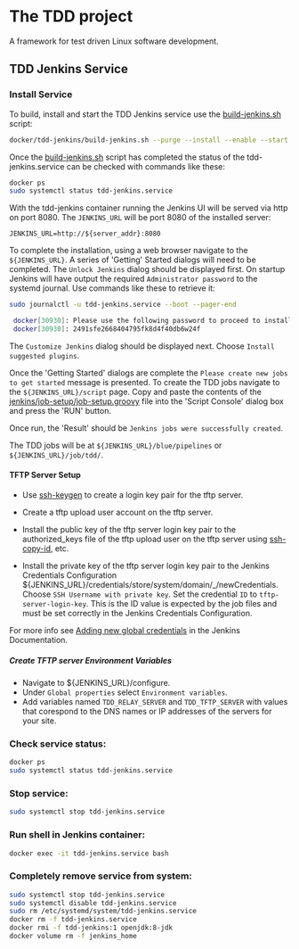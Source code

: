 # The TDD project

A framework for test driven Linux software development.

## TDD Jenkins Service

### Install Service

To build, install and start the TDD Jenkins service use the
[build-jenkins.sh](https://github.com/glevand/tdd--docker/blob/master/tdd-jenkins/build-jenkins.sh)
script:

```sh
docker/tdd-jenkins/build-jenkins.sh --purge --install --enable --start
```

Once the
[build-jenkins.sh](https://github.com/glevand/tdd--docker/blob/master/tdd-jenkins/build-jenkins.sh)
script has completed the status of the tdd-jenkins.service can be checked with
commands like these:

```sh
docker ps
sudo systemctl status tdd-jenkins.service
```

With the tdd-jenkins container running the Jenkins UI will be served via
http on port 8080.  The `JENKINS_URL` will be port 8080 of the installed
server:

    JENKINS_URL=http://${server_addr}:8080

To complete the installation, using a web browser navigate to the
`${JENKINS_URL}`.  A series of 'Getting' Started dialogs will need to be
completed.  The `Unlock Jenkins` dialog should be displayed first.  On startup
Jenkins will have output the required `Administrator password` to the systemd
journal.  Use commands like these to retrieve it:

```sh
sudo journalctl -u tdd-jenkins.service --boot --pager-end

 docker[30930]: Please use the following password to proceed to installation:
 docker[30930]: 2491sfe2668404795fk8d4f40db6w24f
```

The `Customize Jenkins` dialog should be displayed next.  Choose
`Install suggested plugins`.

Once the 'Getting Started' dialogs are complete the
`Please create new jobs to get started` message is presented.  To create the
TDD jobs navigate to the `${JENKINS_URL}/script` page. Copy and paste
the contents of the
[jenkins/job-setup/job-setup.groovy](https://github.com/glevand/tdd-project/blob/master/jenkins/job-setup/job-setup.groovy)
file into the 'Script Console' dialog box and press the 'RUN' button.

Once run, the 'Result' should be `Jenkins jobs were successfully created`.

The TDD jobs will be at `${JENKINS_URL}/blue/pipelines` or
`${JENKINS_URL}/job/tdd/`.


#### TFTP Server Setup

* Use [ssh-keygen](https://www.openssh.com/manual.html) to create a login key
pair for the tftp server.

* Create a tftp upload user account on the tftp server.

* Install the public key of the tftp server login key pair to the
authorized_keys file of the tftp upload user on the tftp server using
[ssh-copy-id](https://www.openssh.com/manual.html), etc.

* Install the private key of the tftp server login key pair to the Jenkins
Credentials Configuration
${JENKINS_URL}/credentials/store/system/domain/_/newCredentials. Choose
`SSH Username with private key`. Set the credential `ID` to
`tftp-server-login-key`.  This is the ID value is expected by the job files and
must be set correctly in the Jenkins Credentials Configuration.

For more info see 
[Adding new global credentials](https://jenkins.io/doc/book/using/using-credentials/#adding-new-global-credentials)
in the Jenkins Documentation.

##### Create TFTP server Environment Variables

* Navigate to ${JENKINS_URL}/configure.
* Under `Global properties` select `Environment variables`.
* Add variables named `TDD_RELAY_SERVER` and `TDD_TFTP_SERVER` with values
that corespond to the DNS names or IP addresses of the servers for your site.

### Check service status:

```sh
docker ps
sudo systemctl status tdd-jenkins.service
```

### Stop service:

```sh
sudo systemctl stop tdd-jenkins.service
```

### Run shell in Jenkins container:

```sh
docker exec -it tdd-jenkins.service bash
```

### Completely remove service from system:

```sh
sudo systemctl stop tdd-jenkins.service
sudo systemctl disable tdd-jenkins.service
sudo rm /etc/systemd/system/tdd-jenkins.service
docker rm -f tdd-jenkins.service
docker rmi -f tdd-jenkins:1 openjdk:8-jdk
docker volume rm -f jenkins_home

```
